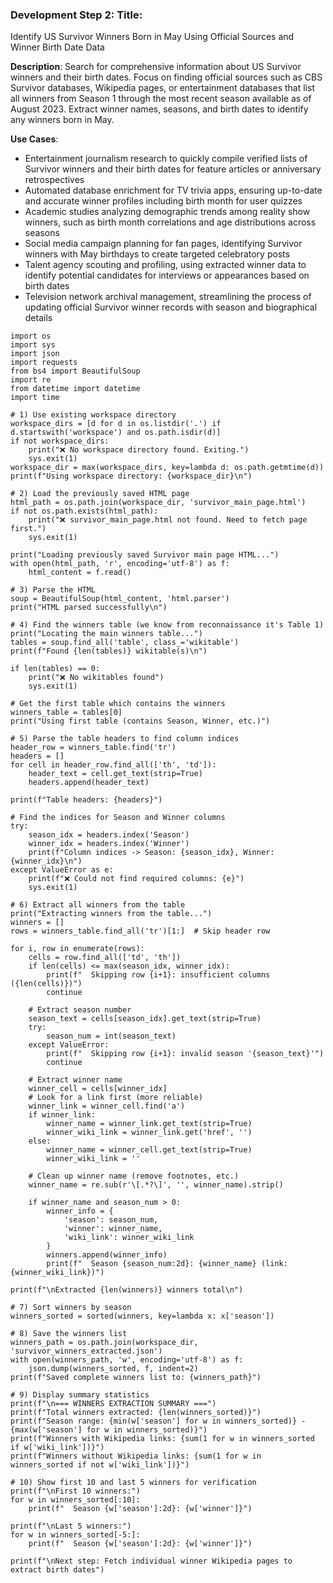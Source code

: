 ### Development Step 2: Title:  
Identify US Survivor Winners Born in May Using Official Sources and Winner Birth Date Data

**Description**: Search for comprehensive information about US Survivor winners and their birth dates. Focus on finding official sources such as CBS Survivor databases, Wikipedia pages, or entertainment databases that list all winners from Season 1 through the most recent season available as of August 2023. Extract winner names, seasons, and birth dates to identify any winners born in May.

**Use Cases**:
- Entertainment journalism research to quickly compile verified lists of Survivor winners and their birth dates for feature articles or anniversary retrospectives
- Automated database enrichment for TV trivia apps, ensuring up-to-date and accurate winner profiles including birth month for user quizzes
- Academic studies analyzing demographic trends among reality show winners, such as birth month correlations and age distributions across seasons
- Social media campaign planning for fan pages, identifying Survivor winners with May birthdays to create targeted celebratory posts
- Talent agency scouting and profiling, using extracted winner data to identify potential candidates for interviews or appearances based on birth dates
- Television network archival management, streamlining the process of updating official Survivor winner records with season and biographical details

```
import os
import sys
import json
import requests
from bs4 import BeautifulSoup
import re
from datetime import datetime
import time

# 1) Use existing workspace directory
workspace_dirs = [d for d in os.listdir('.') if d.startswith('workspace') and os.path.isdir(d)]
if not workspace_dirs:
    print("❌ No workspace directory found. Exiting.")
    sys.exit(1)
workspace_dir = max(workspace_dirs, key=lambda d: os.path.getmtime(d))
print(f"Using workspace directory: {workspace_dir}\n")

# 2) Load the previously saved HTML page
html_path = os.path.join(workspace_dir, 'survivor_main_page.html')
if not os.path.exists(html_path):
    print("❌ survivor_main_page.html not found. Need to fetch page first.")
    sys.exit(1)

print("Loading previously saved Survivor main page HTML...")
with open(html_path, 'r', encoding='utf-8') as f:
    html_content = f.read()

# 3) Parse the HTML
soup = BeautifulSoup(html_content, 'html.parser')
print("HTML parsed successfully\n")

# 4) Find the winners table (we know from reconnaissance it's Table 1)
print("Locating the main winners table...")
tables = soup.find_all('table', class_='wikitable')
print(f"Found {len(tables)} wikitable(s)\n")

if len(tables) == 0:
    print("❌ No wikitables found")
    sys.exit(1)

# Get the first table which contains the winners
winners_table = tables[0]
print("Using first table (contains Season, Winner, etc.)")

# 5) Parse the table headers to find column indices
header_row = winners_table.find('tr')
headers = []
for cell in header_row.find_all(['th', 'td']):
    header_text = cell.get_text(strip=True)
    headers.append(header_text)

print(f"Table headers: {headers}")

# Find the indices for Season and Winner columns
try:
    season_idx = headers.index('Season')
    winner_idx = headers.index('Winner')
    print(f"Column indices -> Season: {season_idx}, Winner: {winner_idx}\n")
except ValueError as e:
    print(f"❌ Could not find required columns: {e}")
    sys.exit(1)

# 6) Extract all winners from the table
print("Extracting winners from the table...")
winners = []
rows = winners_table.find_all('tr')[1:]  # Skip header row

for i, row in enumerate(rows):
    cells = row.find_all(['td', 'th'])
    if len(cells) <= max(season_idx, winner_idx):
        print(f"  Skipping row {i+1}: insufficient columns ({len(cells)})")
        continue
    
    # Extract season number
    season_text = cells[season_idx].get_text(strip=True)
    try:
        season_num = int(season_text)
    except ValueError:
        print(f"  Skipping row {i+1}: invalid season '{season_text}'")
        continue
    
    # Extract winner name
    winner_cell = cells[winner_idx]
    # Look for a link first (more reliable)
    winner_link = winner_cell.find('a')
    if winner_link:
        winner_name = winner_link.get_text(strip=True)
        winner_wiki_link = winner_link.get('href', '')
    else:
        winner_name = winner_cell.get_text(strip=True)
        winner_wiki_link = ''
    
    # Clean up winner name (remove footnotes, etc.)
    winner_name = re.sub(r'\[.*?\]', '', winner_name).strip()
    
    if winner_name and season_num > 0:
        winner_info = {
            'season': season_num,
            'winner': winner_name,
            'wiki_link': winner_wiki_link
        }
        winners.append(winner_info)
        print(f"  Season {season_num:2d}: {winner_name} (link: {winner_wiki_link})")

print(f"\nExtracted {len(winners)} winners total\n")

# 7) Sort winners by season
winners_sorted = sorted(winners, key=lambda x: x['season'])

# 8) Save the winners list
winners_path = os.path.join(workspace_dir, 'survivor_winners_extracted.json')
with open(winners_path, 'w', encoding='utf-8') as f:
    json.dump(winners_sorted, f, indent=2)
print(f"Saved complete winners list to: {winners_path}")

# 9) Display summary statistics
print(f"\n=== WINNERS EXTRACTION SUMMARY ===")
print(f"Total winners extracted: {len(winners_sorted)}")
print(f"Season range: {min(w['season'] for w in winners_sorted)} - {max(w['season'] for w in winners_sorted)}")
print(f"Winners with Wikipedia links: {sum(1 for w in winners_sorted if w['wiki_link'])}")
print(f"Winners without Wikipedia links: {sum(1 for w in winners_sorted if not w['wiki_link'])}")

# 10) Show first 10 and last 5 winners for verification
print(f"\nFirst 10 winners:")
for w in winners_sorted[:10]:
    print(f"  Season {w['season']:2d}: {w['winner']}")

print(f"\nLast 5 winners:")
for w in winners_sorted[-5:]:
    print(f"  Season {w['season']:2d}: {w['winner']}")

print(f"\nNext step: Fetch individual winner Wikipedia pages to extract birth dates")
```